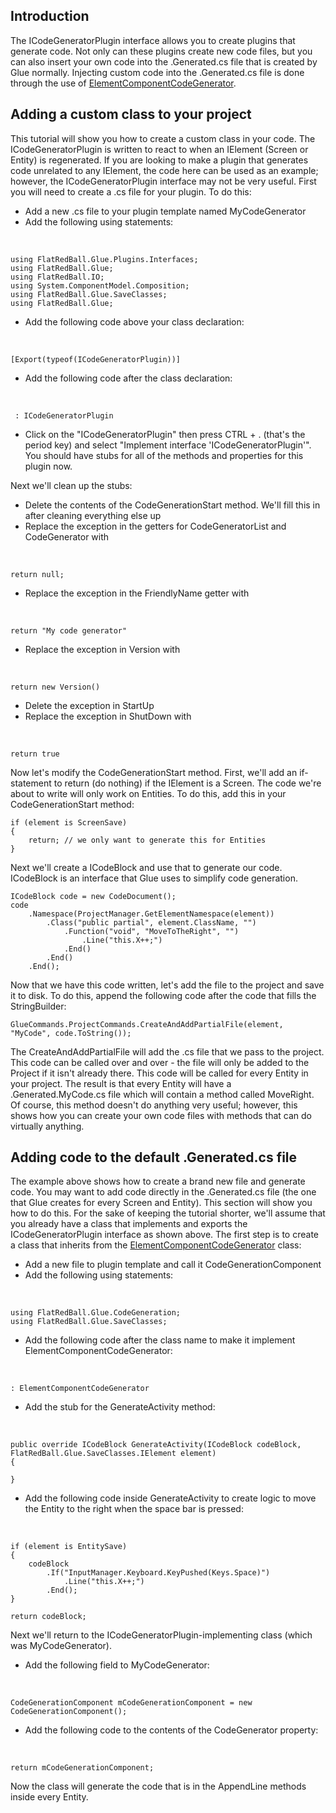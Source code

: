 ## Introduction

The ICodeGeneratorPlugin interface allows you to create plugins that generate code. Not only can these plugins create new code files, but you can also insert your own code into the .Generated.cs file that is created by Glue normally. Injecting custom code into the .Generated.cs file is done through the use of [ElementComponentCodeGenerator](/frb/docs/index.php?title=FlatRedBall.Glue.CodeGeneration.ElementComponentCodeGenerator&action=edit&redlink=1 "FlatRedBall.Glue.CodeGeneration.ElementComponentCodeGenerator (page does not exist)").

## Adding a custom class to your project

This tutorial will show you how to create a custom class in your code. The ICodeGeneratorPlugin is written to react to when an IElement (Screen or Entity) is regenerated. If you are looking to make a plugin that generates code unrelated to any IElement, the code here can be used as an example; however, the ICodeGeneratorPlugin interface may not be very useful. First you will need to create a .cs file for your plugin. To do this:

-   Add a new .cs file to your plugin template named MyCodeGenerator
-   Add the following using statements:

&nbsp;

    using FlatRedBall.Glue.Plugins.Interfaces;
    using FlatRedBall.Glue;
    using FlatRedBall.IO;
    using System.ComponentModel.Composition;
    using FlatRedBall.Glue.SaveClasses;
    using FlatRedBall.Glue;

-   Add the following code above your class declaration:

&nbsp;

    [Export(typeof(ICodeGeneratorPlugin))]

-   Add the following code after the class declaration:

&nbsp;

     : ICodeGeneratorPlugin

-   Click on the "ICodeGeneratorPlugin" then press CTRL + . (that's the period key) and select "Implement interface 'ICodeGeneratorPlugin'". You should have stubs for all of the methods and properties for this plugin now.

Next we'll clean up the stubs:

-   Delete the contents of the CodeGenerationStart method. We'll fill this in after cleaning everything else up
-   Replace the exception in the getters for CodeGeneratorList and CodeGenerator with

&nbsp;

    return null;

-   Replace the exception in the FriendlyName getter with

&nbsp;

    return "My code generator"

-   Replace the exception in Version with

&nbsp;

    return new Version()

-   Delete the exception in StartUp
-   Replace the exception in ShutDown with

&nbsp;

    return true

Now let's modify the CodeGenerationStart method. First, we'll add an if-statement to return (do nothing) if the IElement is a Screen. The code we're about to write will only work on Entities. To do this, add this in your CodeGenerationStart method:

    if (element is ScreenSave)
    {
        return; // we only want to generate this for Entities
    }

Next we'll create a ICodeBlock and use that to generate our code. ICodeBlock is an interface that Glue uses to simplify code generation.

    ICodeBlock code = new CodeDocument();
    code
        .Namespace(ProjectManager.GetElementNamespace(element))
            .Class("public partial", element.ClassName, "")
                .Function("void", "MoveToTheRight", "")
                    .Line("this.X++;")
                .End()
            .End()
        .End();

Now that we have this code written, let's add the file to the project and save it to disk. To do this, append the following code after the code that fills the StringBuilder:

    GlueCommands.ProjectCommands.CreateAndAddPartialFile(element, "MyCode", code.ToString());

The CreateAndAddPartialFile will add the .cs file that we pass to the project. This code can be called over and over - the file will only be added to the Project if it isn't already there. This code will be called for every Entity in your project. The result is that every Entity will have a .Generated.MyCode.cs file which will contain a method called MoveRight. Of course, this method doesn't do anything very useful; however, this shows how you can create your own code files with methods that can do virtually anything.

## Adding code to the default .Generated.cs file

The example above shows how to create a brand new file and generate code. You may want to add code directly in the .Generated.cs file (the one that Glue creates for every Screen and Entity). This section will show you how to do this. For the sake of keeping the tutorial shorter, we'll assume that you already have a class that implements and exports the ICodeGeneratorPlugin interface as shown above. The first step is to create a class that inherits from the [ElementComponentCodeGenerator](/frb/docs/index.php?title=FlatRedBall.Glue.CodeGeneration.ElementComponentCodeGenerator&action=edit&redlink=1 "FlatRedBall.Glue.CodeGeneration.ElementComponentCodeGenerator (page does not exist)") class:

-   Add a new file to plugin template and call it CodeGenerationComponent
-   Add the following using statements:

&nbsp;

    using FlatRedBall.Glue.CodeGeneration;
    using FlatRedBall.Glue.SaveClasses;

-   Add the following code after the class name to make it implement ElementComponentCodeGenerator:

&nbsp;

    : ElementComponentCodeGenerator

-   Add the stub for the GenerateActivity method:

&nbsp;

    public override ICodeBlock GenerateActivity(ICodeBlock codeBlock, FlatRedBall.Glue.SaveClasses.IElement element)
    {

    }

-   Add the following code inside GenerateActivity to create logic to move the Entity to the right when the space bar is pressed:

&nbsp;

    if (element is EntitySave)
    {
        codeBlock
            .If("InputManager.Keyboard.KeyPushed(Keys.Space)")
                .Line("this.X++;")
            .End();
    }

    return codeBlock;

Next we'll return to the ICodeGeneratorPlugin-implementing class (which was MyCodeGenerator).

-   Add the following field to MyCodeGenerator:

&nbsp;

    CodeGenerationComponent mCodeGenerationComponent = new CodeGenerationComponent();

-   Add the following code to the contents of the CodeGenerator property:

&nbsp;

    return mCodeGenerationComponent;

Now the class will generate the code that is in the AppendLine methods inside every Entity.
